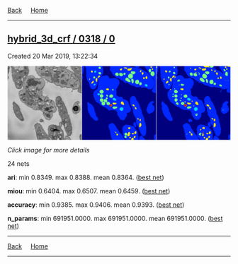 
[Back](..)&nbsp;&nbsp;&nbsp;&nbsp;&nbsp;[Home](https://leapmanlab.github.io/snapshots)

---

<div class="summary"><a href="0"><h2>hybrid_3d_crf / 0318 / 0</h2></a><p>Created 20 Mar 2019, 13:22:34
</p><a href="0"><img src="0/19/media/summary.png" align="center"></a><p><i>Click image for more details</i>
</p></div>

24 nets

**ari**: min 0.8349. max 0.8388. mean 0.8364.  ([best net](0/17))

**miou**: min 0.6404. max 0.6507. mean 0.6459.  ([best net](0/19))

**accuracy**: min 0.9385. max 0.9406. mean 0.9393.  ([best net](0/17))

**n_params**: min 691951.0000. max 691951.0000. mean 691951.0000.  ([best net](0/14))

---

[Back](..)&nbsp;&nbsp;&nbsp;&nbsp;&nbsp;[Home](https://leapmanlab.github.io/snapshots)

---